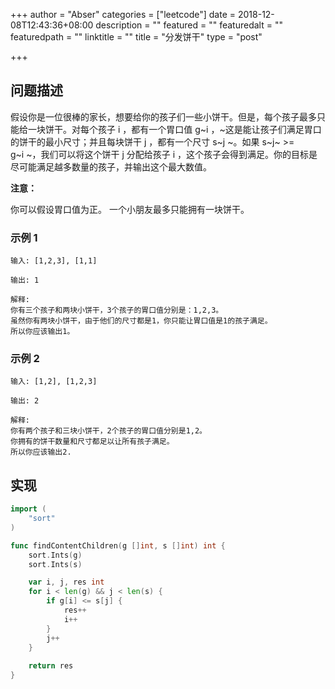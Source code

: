 +++
author = "Abser"
categories = ["leetcode"]
date = 2018-12-08T12:43:36+08:00
description = ""
featured = ""
featuredalt = ""
featuredpath = ""
linktitle = ""
title = "分发饼干"
type = "post"

+++

## 问题描述

假设你是一位很棒的家长，想要给你的孩子们一些小饼干。但是，每个孩子最多只能给一块饼干。对每个孩子 i ，都有一个胃口值 g~i ，~这是能让孩子们满足胃口的饼干的最小尺寸；并且每块饼干 j ，都有一个尺寸 s~j ~。如果 s~j~ >= g~i ~，我们可以将这个饼干 j 分配给孩子 i ，这个孩子会得到满足。你的目标是尽可能满足越多数量的孩子，并输出这个最大数值。

__注意：__

你可以假设胃口值为正。
一个小朋友最多只能拥有一块饼干。

### __示例 1__

```
输入: [1,2,3], [1,1]

输出: 1

解释: 
你有三个孩子和两块小饼干，3个孩子的胃口值分别是：1,2,3。
虽然你有两块小饼干，由于他们的尺寸都是1，你只能让胃口值是1的孩子满足。
所以你应该输出1。
```

### __示例 2__

```
输入: [1,2], [1,2,3]

输出: 2

解释: 
你有两个孩子和三块小饼干，2个孩子的胃口值分别是1,2。
你拥有的饼干数量和尺寸都足以让所有孩子满足。
所以你应该输出2.
```


## 实现


```go
import (
	"sort"
)

func findContentChildren(g []int, s []int) int {
	sort.Ints(g)
	sort.Ints(s)

	var i, j, res int
	for i < len(g) && j < len(s) {
		if g[i] <= s[j] {
			res++
			i++
		}
		j++
	}
 
	return res
}
```
### 

